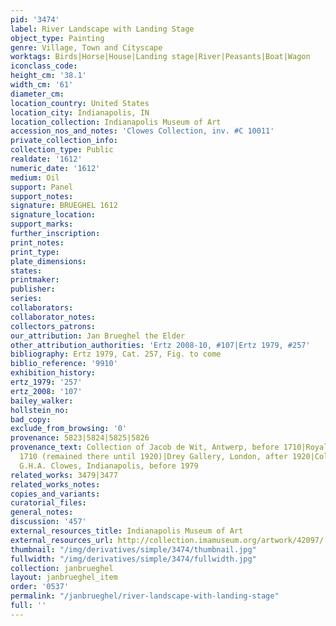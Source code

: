 ```yaml
---
pid: '3474'
label: River Landscape with Landing Stage
object_type: Painting
genre: Village, Town and Cityscape
worktags: Birds|Horse|House|Landing stage|River|Peasants|Boat|Wagon
iconclass_code:
height_cm: '38.1'
width_cm: '61'
diameter_cm:
location_country: United States
location_city: Indianapolis, IN
location_collection: Indianapolis Museum of Art
accession_nos_and_notes: 'Clowes Collection, inv. #C 10011'
private_collection_info:
collection_type: Public
realdate: '1612'
numeric_date: '1612'
medium: Oil
support: Panel
support_notes:
signature: BRUEGHEL 1612
signature_location:
support_marks:
further_inscription:
print_notes:
print_type:
plate_dimensions:
states:
printmaker:
publisher:
series:
collaborators:
collaborator_notes:
collectors_patrons:
our_attribution: Jan Brueghel the Elder
other_attribution_authorities: 'Ertz 2008-10, #107|Ertz 1979, #257'
bibliography: Ertz 1979, Cat. 257, Fig. to come
biblio_reference: '9910'
exhibition_history:
ertz_1979: '257'
ertz_2008: '107'
bailey_walker:
hollstein_no:
bad_copy:
exclude_from_browsing: '0'
provenance: 5823|5824|5825|5826
provenance_text: Collection of Jacob de Wit, Antwerp, before 1710|Royal Gallery, Dresden,
  1710 (remained there until 1920)|Drey Gallery, London, after 1920|Collection of
  G.H.A. Clowes, Indianapolis, before 1979
related_works: 3479|3477
related_works_notes:
copies_and_variants:
curatorial_files:
general_notes:
discussion: '457'
external_resources_title: Indianapolis Museum of Art
external_resources_url: http://collection.imamuseum.org/artwork/42097/
thumbnail: "/img/derivatives/simple/3474/thumbnail.jpg"
fullwidth: "/img/derivatives/simple/3474/fullwidth.jpg"
collection: janbrueghel
layout: janbrueghel_item
order: '0537'
permalink: "/janbrueghel/river-landscape-with-landing-stage"
full: ''
---
```

